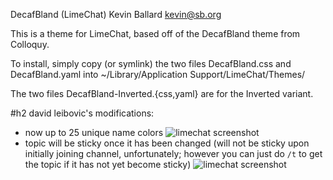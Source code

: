 DecafBland (LimeChat)
Kevin Ballard
kevin@sb.org

This is a theme for LimeChat, based off of the DecafBland theme from Colloquy.

To install, simply copy (or symlink) the two files DecafBland.css and DecafBland.yaml
into ~/Library/Application Support/LimeChat/Themes/

The two files DecafBland-Inverted.{css,yaml} are for the Inverted variant.

#h2 david leibovic's modifications:
* now up to 25 unique name colors ![limechat screenshot](http://i.imgur.com/s3xddcf.png)
* topic will be sticky once it has been changed (will not be sticky upon initially joining channel, unfortunately; however you can just do `/t` to get the topic if it has not yet become sticky) ![limechat screenshot](http://i.imgur.com/HhBZXPc.png)